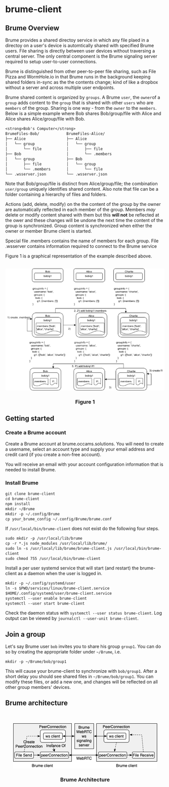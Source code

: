 # brume-client

## Brume Overview

Brume provides a shared directoy service in which any file plaed in a directoy on a user's device is automtically shared with specified Brume users. File sharing is directly between user devices without traversing a central server. The only central component is the Brume signaling server required to setup user-to-user connections.

Brume is distinguished from other peer-to-peer file sharing, such as File Pizza and WormHole.io in that Brume runs in the background keeping shared folders in-sync as the the contents change; kind of like a dropbox without a server and across multiple user endpoints.

Brume shared content is organized by ```groups```. A Brume ```user```, the ```owner```of a ```group``` adds content to the ```group``` that is shared with other ```users``` who are ```members``` of the group. Sharing is one way - from the ```owner``` to the ```members```. Below is a simple example where Bob shares Bob/group/file with Alice and Alice shares Alice/group/file with Bob. 

```
<strong>Bob's Computer</strong>
BrumeFiles-Bob/            BrumeFiles-Alice/
├── Alice                  ├── Alice
│   └── group              │   └── group
│       └── file           │       ├── file                          
├── Bob                    │       └── .members
│   └── group              ├── Bob
│       ├── file           │   └── group
│       └── .members       │       └── file
└── .wsserver.json         └── .wsserver.json
```
Note that Bob/group/file is distinct from Alice/group/file; the combination ```user/group``` uniquely identifies shared content. Also note that file can be a folder containing a hierarchy of files and folders.

Actions (add, delete, modify) on the the content of the group by the owner are automatically reflected in each member of the group. Members *may* delete or modify content shared with them but this **will not** be reflected at the ower and these changes will be undone the next time the content of the group is synchronized. Group content is synchronized when either the owner or member Brume client is started.

Special file .members contains the name of members for each group. File .wsserver contains information required to connect to the Brume service

Figure 1 is a graphical representation of the example described above.    

<br/>
<center><img src="./fig1.png"><br/><h3>Figure 1</h3></center>

## Getting started

### Create a Brume account

Create a Brume account at brume.occams.solutions. You will need to create a username, select an account type and supply your email address and credit card (if you create a non-free account).

You will receive an email with your account configuration information that is needed to install Brume.

### Install Brume

```
git clone brume-client
cd brume-client
npm install
mkdir ~/Brume
mkdir -p ~/.config/Brume
cp your_brume_config ~/.config/Brume/brume.conf
```

If ```/usr/local/bin/brume-client``` does not exist do the following four steps.

```
sudo mkdir -p /usr/local/lib/brume
cp -r *.js node_modules /usr/local/lib/brume/
sudo ln -s /usr/local/lib/brume/brume-client.js /usr/local/bin/brume-client
sudo chmod 755 /usr/local/bin/brume-client
```

Install a per user systemd service that will start (and restart) the brume-client as a daemon when the user is logged in.

```
mkdir -p ~/.config/systemd/user
ln -s $PWD/services/linux/brume-client.service $HOME/.config/systemd/user/brume-client.service
systemctl --user enable brume-client
systemctl --user start brume-client
```

Check the daemon status with ```systemctl --user status brume-client```.
Log output can be viewed by ```journalctl --user-unit brume-client```. 

## Join a group

Let's say Brume user ```bob``` invites you to share his group ```group1```. You can do so by creating the appropriate folder under ```~/Brume```, i.e.

```
mkdir -p ~/Brume/bob/group1
```

This will cause your brume-client to synchronize with ```bob/group1```.
After a short delay you should see shared files in ```~/Brume/bob/group1```.
You can modify these files, or add a new one, and changes will be reflected on all other group members' devices.

## Brume architecture
<br/>
<br/>
<center><img src="./BrumeArchitecture.png"><br/><h3>Brume Architecture</h3></center>
